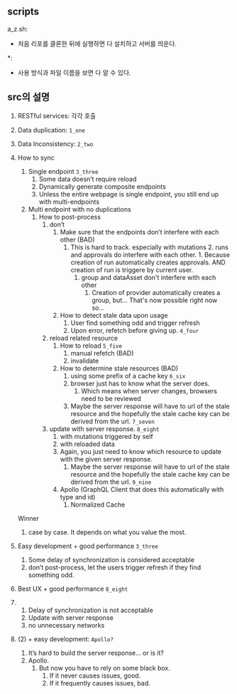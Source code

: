 ## scripts
a_z.sh:
- 처음 리포를 클론한 뒤에 실행하면 다 설치하고 서버를 띄운다.

*:
- 사용 방식과 파일 이름을 보면 다 알 수 있다.

## src의 설명
1. RESTful services: 각각 호출
2. Data duplication: `1_one`
3. Data Inconsistency: `2_two`
4. How to sync
    1. Single endpoint `3_three`
        1. Some data doesn’t require reload
        2. Dynamically generate composite endpoints
        2. Unless the entire webpage is single endpoint, you still end up with multi-endpoints
    2. Multi endpoint with no duplications
        1. How to post-process
            1. don’t
                1. Make sure that the endpoints don’t interfere with each other (BAD)
                    1. This is hard to track. especially with mutations
                        2. runs and approvals do interfere with each other.
                            1. Because creation of run automatically creates approvals. AND creation of run is triggere by current user.
                        1. group and dataAsset don't interfere with each other
                            1. Creation of provider automatically creates a group, but... That's now possible right now so...
                2. How to detect stale data upon usage
                    1. User find something odd and trigger refresh
                    2. Upon error, refetch before giving up. `4_four`
            2. reload related resource
                1. How to reload `5_five`
                    1. manual refetch (BAD)
                    2. invalidate
                2. How to determine stale resources (BAD)
                    1. using some prefix of a cache key `6_six`
                    2. browser just has to know what the server does.
                        1. Which means when server changes, browsers need to be reviewed
                    3. Maybe the server response will have to url of the stale resource and the hopefully the stale cache key can be derived from the url. `7_seven`
            3. update with server response. `8_eight`
                1. with mutations triggered by self
                2. with reloaded data
                3. Again, you just need to know which resource to update with the given server response.
                    1. Maybe the server response will have to url of the stale resource and the hopefully the stale cache key can be derived from the url. `9_nine`
                4. Apollo (GraphQL Client that does this automatically with type and id)
                    1. Normalized Cache
                    
    
    Winner
    
    1. case by case. It depends on what you value the most.

1. Easy development + good performance `3_three`
    1. Some delay of synchronization is considered acceptable
    2. don’t post-process, let the users trigger refresh if they find something odd.

1. Best UX + good performance `8_eight`
2. 
    1. Delay of synchronization is not acceptable
    2. Update with server response
    3. no unnecessary networks

1. (2) + easy development: `Apollo?`
    1. It’s hard to build the server response… or is it?
    2. Apollo.
        1. But now you have to rely on some black box.
            1. If it never causes issues, good.
            2. If it frequently causes issues, bad.
